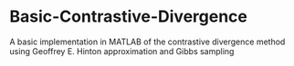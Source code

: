 # Basic-Contrastive-Divergence
A basic implementation in MATLAB of the contrastive divergence method using Geoffrey E. Hinton approximation and Gibbs sampling

